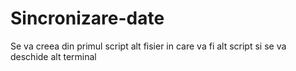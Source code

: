 # Sincronizare-date
Se va creea din primul script alt fisier in care va fi alt script si se va
deschide alt terminal
